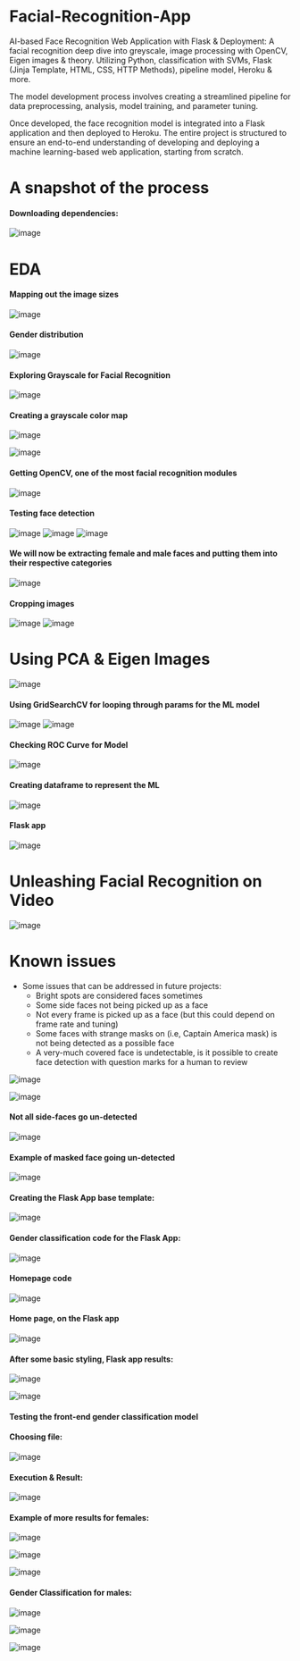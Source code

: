 # Facial-Recognition-App
AI-based Face Recognition Web Application with Flask &amp; Deployment: A facial recognition deep dive into greyscale, image processing with OpenCV, Eigen images &amp; theory. Utilizing Python, classification with SVMs, Flask (Jinja Template, HTML, CSS, HTTP Methods), pipeline model, Heroku &amp; more. 

The model development process involves creating a streamlined pipeline for data preprocessing, analysis, model training, and parameter tuning. 

Once developed, the face recognition model is integrated into a Flask application and then deployed to Heroku. The entire project is structured to ensure an end-to-end understanding of developing and deploying a machine learning-based web application, starting from scratch.

# A snapshot of the process 

#### Downloading dependencies: 
![image](https://github.com/MayCooper/Facial-Recognition-App/assets/82129870/eb16b50b-33c3-449d-b6a8-9c7774201970)

# EDA
#### Mapping out the image sizes
![image](https://github.com/MayCooper/Facial-Recognition-App/assets/82129870/2fc278cc-d892-4154-82e8-6e5bdb6c16c5)

#### Gender distribution
![image](https://github.com/MayCooper/Facial-Recognition-App/assets/82129870/f8523f3b-bb22-4008-a5b6-471d409110b8)

#### Exploring Grayscale for Facial Recognition
![image](https://github.com/MayCooper/Facial-Recognition-App/assets/82129870/285e212e-016c-46a4-956d-57b6ab3ea19a)

#### Creating a grayscale color map
![image](https://github.com/MayCooper/Facial-Recognition-App/assets/82129870/f86f49d5-2d13-4da6-92c1-b022ac8d5f45)

![image](https://github.com/MayCooper/Facial-Recognition-App/assets/82129870/3f446513-32a3-43e4-9a7a-d9753ab5892e)

####  Getting OpenCV, one of the most facial recognition modules
![image](https://github.com/MayCooper/Facial-Recognition-App/assets/82129870/24aeb5be-a6df-4ade-89d1-740eaa53edbf)

#### Testing face detection
![image](https://github.com/MayCooper/Facial-Recognition-App/assets/82129870/43e80bea-6641-4554-a39c-ce6dd9c5d4fa)
![image](https://github.com/MayCooper/Facial-Recognition-App/assets/82129870/23389ac1-7470-4269-8495-19f15405308c)
![image](https://github.com/MayCooper/Facial-Recognition-App/assets/82129870/03acad35-25f0-484d-bdbb-521665619c70)

#### We will now be extracting female and male faces and putting them into their respective categories

![image](https://github.com/MayCooper/Facial-Recognition-App/assets/82129870/c2967730-3417-4a63-9f48-857c020780c7)

#### Cropping images
![image](https://github.com/MayCooper/Facial-Recognition-App/assets/82129870/9ad1960f-dda3-4837-b09f-2d58a3a50494)
![image](https://github.com/MayCooper/Facial-Recognition-App/assets/82129870/4264b43b-3528-48df-8649-8bf652a7f124)

# Using PCA & Eigen Images

![image](https://github.com/MayCooper/Facial-Recognition-App/assets/82129870/4e3aa470-8426-43fd-bc3d-9a36b4cf9538)

#### Using GridSearchCV for looping through params for the ML model
![image](https://github.com/MayCooper/Facial-Recognition-App/assets/82129870/e2a8ca66-f643-48d3-8744-39f686ad319e)
![image](https://github.com/MayCooper/Facial-Recognition-App/assets/82129870/bece8307-46c1-4cf1-a7c2-1c108065e158)

#### Checking ROC Curve for Model
![image](https://github.com/MayCooper/Facial-Recognition-App/assets/82129870/6b67e188-f23d-4307-85d0-e0b0bf130e1d)

#### Creating dataframe to represent the ML 
![image](https://github.com/MayCooper/Facial-Recognition-App/assets/82129870/2a0e5bb1-aef2-468d-8a70-924220d5b2ea)

#### Flask app

![image](https://github.com/MayCooper/Facial-Recognition-App/assets/82129870/50dbc46a-f252-4755-8052-44a13931efbe)

# Unleashing Facial Recognition on Video

![image](https://github.com/MayCooper/Facial-Recognition-App/assets/82129870/e7781f76-f7a3-465c-ae5f-4cd284caed05)

# Known issues 
- Some issues that can be addressed in future projects:
  - Bright spots are considered faces sometimes
  - Some side faces not being picked up as a face 
  - Not every frame is picked up as a face (but this could depend on frame rate and tuning)
  - Some faces with strange masks on (i.e, Captain America mask) is not being detected as a possible face
  - A very-much covered face is undetectable, is it possible to create face detection with question marks for a human to review

![image](https://github.com/MayCooper/Facial-Recognition-App/assets/82129870/9256edfc-c0b9-4116-ad97-67a39c54167e)

![image](https://github.com/MayCooper/Facial-Recognition-App/assets/82129870/183c764d-5141-4cec-88bc-59aa8f410cbe)

#### Not all side-faces go un-detected

![image](https://github.com/MayCooper/Facial-Recognition-App/assets/82129870/0876000b-4421-4a66-abf7-61782f4f6b77)

#### Example of masked face going un-detected
![image](https://github.com/MayCooper/Facial-Recognition-App/assets/82129870/8f9daa4a-2a2d-44db-b4d9-eef5a9b4b48b)

#### Creating the Flask App base template: 

![image](https://github.com/MayCooper/Facial-Recognition-App/assets/82129870/a6ddbd63-e6a5-44d9-b562-95d7f011c597)

#### Gender classification code for the Flask App: 

![image](https://github.com/MayCooper/Facial-Recognition-App/assets/82129870/8dff94cd-6513-4f2e-b1f0-6fe9cd7d87ab)

#### Homepage code

![image](https://github.com/MayCooper/Facial-Recognition-App/assets/82129870/1917fa07-2b9c-468f-ac1d-1ee486031e87)

#### Home page, on the Flask app

![image](https://github.com/MayCooper/Facial-Recognition-App/assets/82129870/a915e883-3723-43a9-8d85-e92a3e112335)

#### After some basic styling, Flask app results:

![image](https://github.com/MayCooper/Facial-Recognition-App/assets/82129870/1bb2c0d3-37e1-490a-ad2b-75db13f787c0)

![image](https://github.com/MayCooper/Facial-Recognition-App/assets/82129870/9fa50027-3f6b-4318-91a5-7591ca66ace3)

#### Testing the front-end gender classification model
#### Choosing file:
![image](https://github.com/MayCooper/Facial-Recognition-App/assets/82129870/256df335-8e82-4d24-ad02-3e82455a4ce9)

#### Execution & Result:

![image](https://github.com/MayCooper/Facial-Recognition-App/assets/82129870/02bacdd5-f834-4f88-9016-1d6c6f9c59a1)

#### Example of more results for females:
![image](https://github.com/MayCooper/Facial-Recognition-App/assets/82129870/54af92e8-c4b9-4566-9646-80ce07d2e8ce)

![image](https://github.com/MayCooper/Facial-Recognition-App/assets/82129870/ea7a434e-98c3-4dca-97d9-a12dd9ba6d89)

![image](https://github.com/MayCooper/Facial-Recognition-App/assets/82129870/bfcb6390-1cc3-4b41-a339-02263bce54ad)


#### Gender Classification for males:

![image](https://github.com/MayCooper/Facial-Recognition-App/assets/82129870/852cc3d6-7293-4dd7-bc35-fbbfc85b842d)

![image](https://github.com/MayCooper/Facial-Recognition-App/assets/82129870/f2b3e900-19c4-48b4-bcb2-bfb1eedcb1cd)

![image](https://github.com/MayCooper/Facial-Recognition-App/assets/82129870/47bfad70-f6fe-487e-b475-1bb146194b62)


